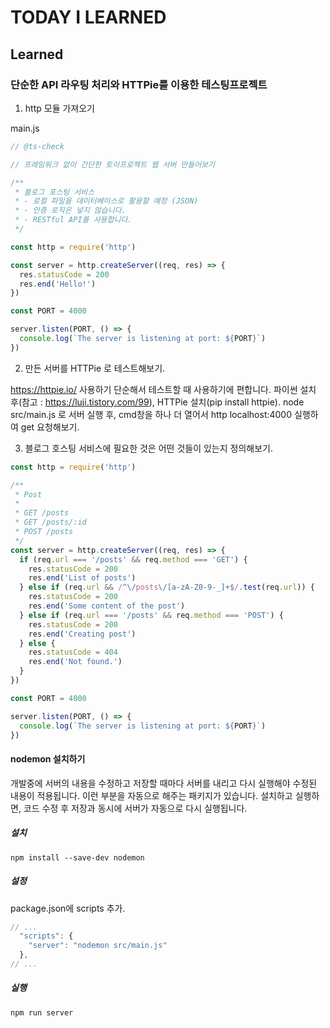 # TODAY I LEARNED

## Learned

### 단순한 API 라우팅 처리와 HTTPie를 이용한 테스팅프로젝트

1. http 모듈 가져오기

main.js

```javascript
// @ts-check

// 프레임워크 없이 간단한 토이프로젝트 웹 서버 만들어보기

/**
 * 블로그 포스팅 서비스
 * - 로컬 파일을 데이터베이스로 활용할 예정 (JSON)
 * - 인증 로직은 넣지 않습니다.
 * - RESTful API를 사용합니다.
 */

const http = require('http')

const server = http.createServer((req, res) => {
  res.statusCode = 200
  res.end('Hello!')
})

const PORT = 4000

server.listen(PORT, () => {
  console.log(`The server is listening at port: ${PORT}`)
})
```

2. 만든 서버를 HTTPie 로 테스트해보기.

https://httpie.io/
사용하기 단순해서 테스트할 때 사용하기에 편합니다.
파이썬 설치 후(참고 : https://luji.tistory.com/99), HTTPie 설치(pip install httpie).
node src/main.js 로 서버 실행 후, cmd창을 하나 더 열어서 http localhost:4000 실행하여 get 요청해보기.

3. 블로그 호스팅 서비스에 필요한 것은 어떤 것들이 있는지 정의해보기.

```javascript
const http = require('http')

/**
 * Post
 *
 * GET /posts
 * GET /posts/:id
 * POST /posts
 */
const server = http.createServer((req, res) => {
  if (req.url === '/posts' && req.method === 'GET') {
    res.statusCode = 200
    res.end('List of posts')
  } else if (req.url && /^\/posts\/[a-zA-Z0-9-_]+$/.test(req.url)) {
    res.statusCode = 200
    res.end('Some content of the post')
  } else if (req.url === '/posts' && req.method === 'POST') {
    res.statusCode = 200
    res.end('Creating post')
  } else {
    res.statusCode = 404
    res.end('Not found.')
  }
})

const PORT = 4000

server.listen(PORT, () => {
  console.log(`The server is listening at port: ${PORT}`)
})
```

#### nodemon 설치하기

개발중에 서버의 내용을 수정하고 저장할 때마다 서버를 내리고 다시 실행해야 수정된 내용이 적용됩니다.
이런 부분을 자동으로 해주는 패키지가 있습니다.
설치하고 실행하면, 코드 수정 후 저장과 동시에 서버가 자동으로 다시 실행됩니다.

##### 설치

`npm install --save-dev nodemon`

##### 설정

package.json에 scripts 추가.

```javascript
// ...
  "scripts": {
    "server": "nodemon src/main.js"
  },
// ...
```

##### 실행

`npm run server`

